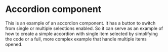 # Accordion component

This is an example of an accordion component.
It has a button to switch from single or multiple selections enabled.
So it can serve as an example of how to create a simple accordion with single item selected by simplifying the code or a full, more complex example that handle multiple items opened.
